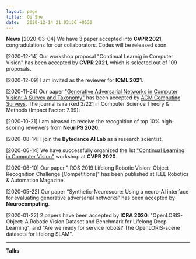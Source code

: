 ```yaml
---
layout: page
title:  Qi She
date:   2020-12-14 21:03:36 +0530
---
```


**News**
[2020-03-04] We have 3 paper accepted into **CVPR 2021**, congradulations for our collaborators. Codes will be released soon.  

[2020-12-14] Our workshop proposal "Continual Learnig in Computer Vision" has been accepted by **CVPR 2021**, which is selected out of 109 proposals.

[2020-12-09] I am invited as the reviewer for **ICML 2021**.

[2020-11-24] Our paper ["Generative Adversarial Networks in Computer Vision: A Survey and Taxonomy"][GAN Survey] has been accepted by [ACM Computing Surveys][ACM Computing Surveys]. The journal is ranked 3/221 in Computer Science Theory & Methods (Impact Factor: 7.99):

[2020-10-21] I am pleased to receive the recognition of top 10% high-scoring reviewers from **NeurIPS 2020**.

[2020-08-14] I join the **Bytedance AI Lab** as a research scientist.

[2020-06-14] We have successfully organized the 1st ["Continual Learning in Computer Vision"][CLVISION] workshop at **CVPR 2020**.

[2020-06-10] Our paper "IROS 2019 Lifelong Robotic Vision: Object Recognition Challenge [Competitions]" has been published at IEEE Robotics & Automation Magazine.

[2020-05-22] Our paper “Synthetic-Neuroscore: Using a neuro-AI interface for evaluating generative adversarial networks” has been accepted by **Neurocomputing**.

[2020-01-22] 2 papers have been accepted by **ICRA 2020**: "OpenLORIS-Object: A Robotic Vision Dataset and Benchmark for Lifelong Deep Learning", and "Are we ready for service robots? The OpenLORIS-scene datasets for lifelong SLAM".

[ACM Computing Surveys]: https://www.letpub.com.cn/index.php?page=journalapp&view=detail&journalid=19
[CLVISION]: https://sites.google.com/view/clvision2020/overview?authuser=0
[GAN Survey]:https://arxiv.org/abs/1906.01529

___________
**Talks**
